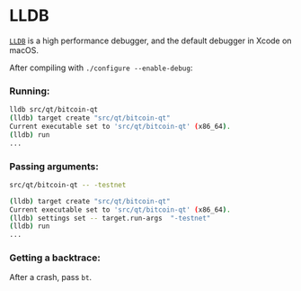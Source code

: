 # LLDB

[`LLDB`](https://lldb.llvm.org/) is a high performance debugger, and the default debugger in Xcode on macOS.

After compiling with `./configure --enable-debug`:

### Running:
```bash
lldb src/qt/bitcoin-qt
(lldb) target create "src/qt/bitcoin-qt"
Current executable set to 'src/qt/bitcoin-qt' (x86_64).
(lldb) run
...
```

### Passing arguments:
```bash
src/qt/bitcoin-qt -- -testnet

(lldb) target create "src/qt/bitcoin-qt"
Current executable set to 'src/qt/bitcoin-qt' (x86_64).
(lldb) settings set -- target.run-args  "-testnet"
(lldb) run
...
```

### Getting a backtrace:
After a crash, pass `bt`.
